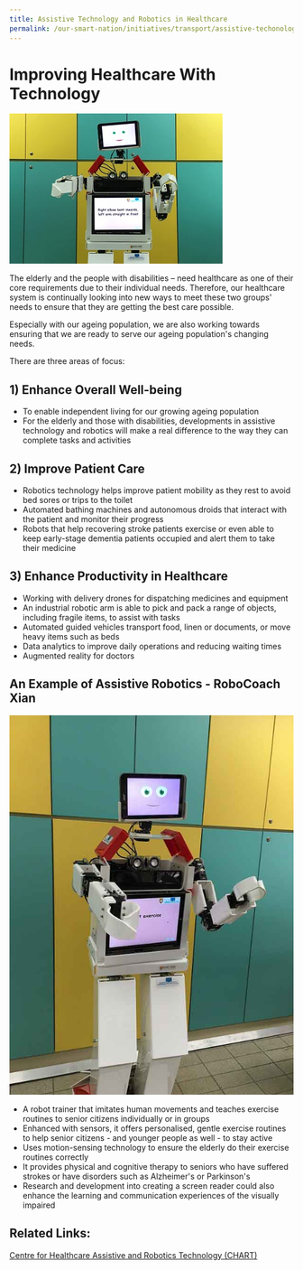 ```yaml
---
title: Assistive Technology and Robotics in Healthcare
permalink: /our-smart-nation/initiatives/transport/assistive-techonology-robotics
---
```

# Improving Healthcare With Technology

![robotics in healthcare](/images/our-smart-nation/Initiatives/health-robotics-overview.jpg)
  
The elderly and the people with disabilities – need healthcare as one of their core requirements due to their individual needs. Therefore, our healthcare system is continually looking into new ways to meet these two groups' needs to ensure that they are getting the best care possible. 

Especially with our ageing population, we are also working towards ensuring that we are ready to serve our ageing population's changing needs. 

There are three areas of focus: 

## 1) Enhance Overall Well-being

- To enable independent living for our growing ageing population
- For the elderly and those with disabilities, developments in assistive technology and robotics will make a real difference to the way they can complete tasks and activities

## 2) Improve Patient Care

- Robotics technology helps improve patient mobility as they rest to avoid bed sores or trips to the toilet
- Automated bathing machines and autonomous droids that interact with the patient and monitor their progress
- Robots that help recovering stroke patients exercise or even able to keep early-stage dementia patients occupied and alert them to take their medicine

## 3) Enhance Productivity in Healthcare

- Working with delivery drones for dispatching medicines and equipment 
- An industrial robotic arm is able to pick and pack a range of objects, including fragile items, to assist with tasks 
- Automated guided vehicles transport food, linen or documents, or move heavy items such as beds
- Data analytics to improve daily operations and reducing waiting times
- Augmented reality for doctors 
 
## An Example of Assistive Robotics - RoboCoach Xian 

![robocoach xian](/images/our-smart-nation/Initiatives/smart-nation-robocoach.jpg)

- A robot trainer that imitates human movements and teaches exercise routines to senior citizens individually or in groups
- Enhanced with sensors, it offers personalised, gentle exercise routines to help senior citizens - and younger people as well - to stay active
- Uses motion-sensing technology to ensure the elderly do their exercise routines correctly
- It provides physical and cognitive therapy to seniors who have suffered strokes or have disorders such as Alzheimer's or Parkinson's
- Research and development into creating a screen reader could also enhance the learning and communication experiences of the visually impaired

## Related Links:
<a href="https://www.cgh.com.sg/chart" target="_blank">Centre for Healthcare Assistive and Robotics Technology (CHART)</a>
